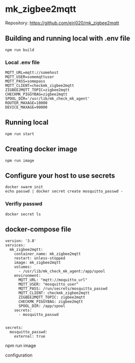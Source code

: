 # mk_zigbee2mqtt

Repository: https://github.com/eiri020/mk_zigbee2mqtt

## Building and running local with .env file
```
npm run build
```

### Local .env file
```
MQTT_URL=mqtt://somehost
MQTT_USER=somemqttuser
MQTT_PASS=somepass
MQTT_CLIENT=checkmk_zigbee2mqtt
ZIGBEE2MQTT_TOPIC=zigbee2mqtt
CHECKMK_PIGGYBAG=zigbee2mqtt
SPOOL_DIR='/usr/lib/mk_check_mk_agent'
ROUTER_MAXAGE=18000
DEVICE_MAXAGE=90000
```

## Running local
```
npm run start
```


## Creating docker image
```
npm run image
```

## Configure your host to use secrets
```
docker swarm init
echo passwd | docker secret create mosquitto_passwd -
```

### Verifiy passwd
```
docker secret ls 
```

## docker-compose file

```
version: '3.8'
services:
  mk_zigbee2mqtt:
    container_name: mk_zigbee2mqtt
    restart: unless-stopped
    image: mk_zigbee2mqtt
    volumes:
      - /usr/lib/mk_check_mk_agent:/app/spool
    environment:
      MQTT_URL: "mqtt://moquitto_url"
      MQTT_USER: "mosquitto_user"
      MQTT_PASS: /run/secrets/mosquitto_passwd
      MQTT_CLIENT: checkmk_zigbee2mqtt
      ZIGBEE2MQTT_TOPIC: zigbee2mqtt
      CHECKMK_PIGGYBAG: zigbee2mqtt
      SPOOL_DIR: /app/spool
    secrets:
      - mosquitto_passwd


secrets:
  mosquitto_passwd:
    external: true
```



npm run image


configuration